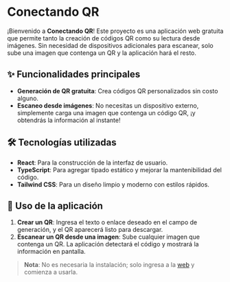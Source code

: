 # Conectando QR

¡Bienvenido a **Conectando QR**! Este proyecto es una aplicación web gratuita que permite tanto la creación de códigos QR como su lectura desde imágenes. Sin necesidad de dispositivos adicionales para escanear, solo sube una imagen que contenga un QR y la aplicación hará el resto.

## ✨ Funcionalidades principales

- **Generación de QR gratuita**: Crea códigos QR personalizados sin costo alguno.
- **Escaneo desde imágenes**: No necesitas un dispositivo externo, simplemente carga una imagen que contenga un código QR, ¡y obtendrás la información al instante!

## 🛠️ Tecnologías utilizadas

- **React**: Para la construcción de la interfaz de usuario.
- **TypeScript**: Para agregar tipado estático y mejorar la mantenibilidad del código.
- **Tailwind CSS**: Para un diseño limpio y moderno con estilos rápidos.

## 🚀 Uso de la aplicación

1. **Crear un QR**: Ingresa el texto o enlace deseado en el campo de generación, y el QR aparecerá listo para descargar.
2. **Escanear un QR desde una imagen**: Sube cualquier imagen que contenga un QR. La aplicación detectará el código y mostrará la información en pantalla.

> **Nota**: No es necesaria la instalación; solo ingresa a la [web](https://conectandoqr.vercel.app/) y comienza a usarla.
